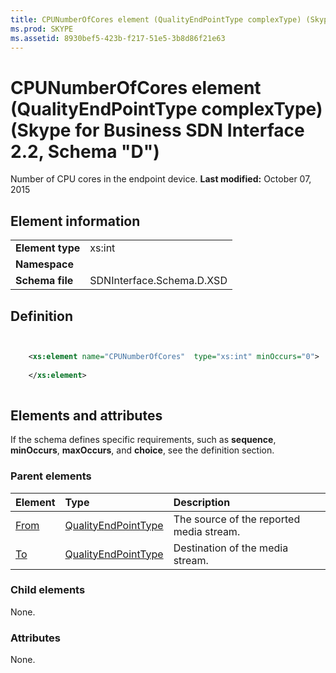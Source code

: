 ```yaml
---
title: CPUNumberOfCores element (QualityEndPointType complexType) (Skype for Business SDN Interface 2.2, Schema "D")
ms.prod: SKYPE
ms.assetid: 8930bef5-423b-f217-51e5-3b8d86f21e63
---
```



# CPUNumberOfCores element (QualityEndPointType complexType) (Skype for Business SDN Interface 2.2, Schema "D")
Number of CPU cores in the endpoint device. 
 **Last modified:** October 07, 2015
  
    
    


## Element information


|||
|:-----|:-----|
|**Element type**|xs:int |
|**Namespace**||
|**Schema file**|SDNInterface.Schema.D.XSD |
   

## Definition


```XML


    <xs:element name="CPUNumberOfCores"  type="xs:int" minOccurs="0">
    
    </xs:element>
  
```


## Elements and attributes

If the schema defines specific requirements, such as **sequence**, **minOccurs**, **maxOccurs**, and **choice**, see the definition section. 
  
    
    

### Parent elements



|**Element**|**Type**|**Description**|
|:-----|:-----|:-----|
| [From](from-element-qualitytype-complextype.md)| [QualityEndPointType](qualityendpointtype-complextype-1.md)|The source of the reported media stream. |
| [To](to-element-qualitytype-complextype.md)| [QualityEndPointType](qualityendpointtype-complextype-1.md)|Destination of the media stream. |
   

### Child elements

None. 
  
    
    

### Attributes

None. 
  
    
    

